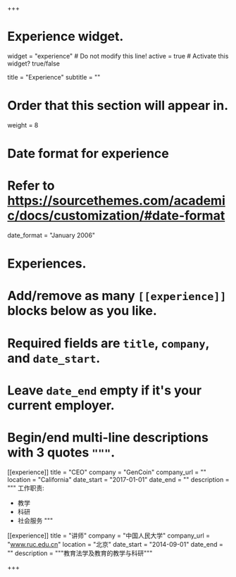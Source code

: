 +++
# Experience widget.
widget = "experience"  # Do not modify this line!
active = true  # Activate this widget? true/false

title = "Experience"
subtitle = ""

# Order that this section will appear in.
weight = 8

# Date format for experience
#   Refer to https://sourcethemes.com/academic/docs/customization/#date-format
date_format = "January 2006"

# Experiences.
#   Add/remove as many `[[experience]]` blocks below as you like.
#   Required fields are `title`, `company`, and `date_start`.
#   Leave `date_end` empty if it's your current employer.
#   Begin/end multi-line descriptions with 3 quotes `"""`.
[[experience]]
  title = "CEO"
  company = "GenCoin"
  company_url = ""
  location = "California"
  date_start = "2017-01-01"
  date_end = ""
  description = """
  工作职责:
  
  * 教学
  * 科研
  * 社会服务
  """

[[experience]]
  title = "讲师"
  company = "中国人民大学"
  company_url = "www.ruc.edu.cn"
  location = "北京"
  date_start = "2014-09-01"
  date_end = ""
  description = """教育法学及教育的教学与科研"""

+++
